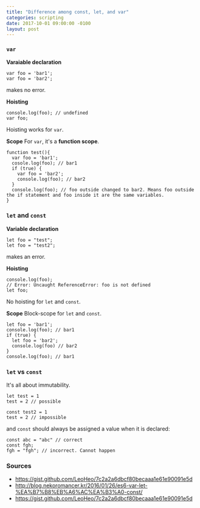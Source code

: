 ```yaml
---
title: "Difference among const, let, and var"
categories: scripting
date: 2017-10-01 09:00:00 -0100
layout: post
---
```

### `var` 
**Varaiable declaration**
```
var foo = 'bar1';
var foo = 'bar2';
```
makes no error.

**Hoisting**
```
console.log(foo); // undefined
var foo;
```
Hoisting works for `var`.

**Scope**
For `var`, it's a **function scope**.
```
function test(){
  var foo = 'bar1';
  cosole.log(foo); // bar1
  if (true) {
    var foo = 'bar2';
    console.log(foo); // bar2
  }
  console.log(foo); // foo outside changed to bar2. Means foo outside the if statement and foo inside it are the same variables. 
}
```

### `let` and `const`
**Variable declaration**
```
let foo = "test";
let foo = "test2";
```
makes an error.

**Hoisting**
```
console.log(foo);
// Error: Uncaught ReferenceError: foo is not defined
let foo;
```
No hoisting for `let` and `const`.

**Scope**
Block-scope for `let` and `const`.
```
let foo = 'bar1';
console.log(foo); // bar1
if (true) {
  let foo = 'bar2';
  console.log(foo) // bar2
}
console.log(foo); // bar1
```

### `let` vs `const`
It's all about immutability.
```
let test = 1
test = 2 // possible

const test2 = 1
test = 2 // impossible
```
and `const` should always be assigned a value when it is declared:
```
const abc = "abc" // correct
const fgh;
fgh = "fgh"; // incorrect. Cannot happen 
```
### Sources
* https://gist.github.com/LeoHeo/7c2a2a6dbcf80becaaa1e61e90091e5d
* http://blog.nekoromancer.kr/2016/01/26/es6-var-let-%EA%B7%B8%EB%A6%AC%EA%B3%A0-const/
* https://gist.github.com/LeoHeo/7c2a2a6dbcf80becaaa1e61e90091e5d
